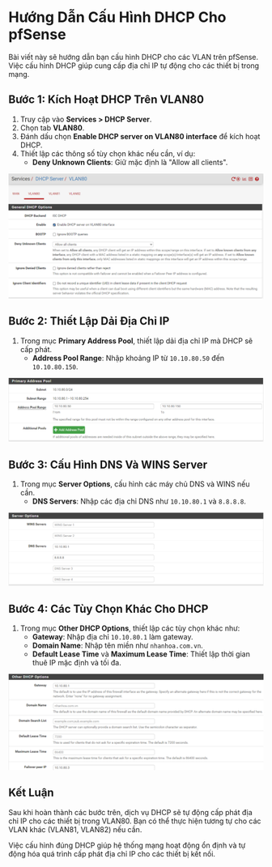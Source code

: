 # Hướng Dẫn Cấu Hình DHCP Cho pfSense

Bài viết này sẽ hướng dẫn bạn cấu hình DHCP cho các VLAN trên pfSense. Việc cấu hình DHCP giúp cung cấp địa chỉ IP tự động cho các thiết bị trong mạng.

## Bước 1: Kích Hoạt DHCP Trên VLAN80
1. Truy cập vào **Services > DHCP Server**.
2. Chọn tab **VLAN80**.
3. Đánh dấu chọn **Enable DHCP server on VLAN80 interface** để kích hoạt DHCP.
4. Thiết lập các thông số tùy chọn khác nếu cần, ví dụ:
   - **Deny Unknown Clients**: Giữ mặc định là "Allow all clients".

![Command Prompt](https://github.com/cuongnvvietis/NhanHoa/blob/main/Docs/Picture/Pfsense/Screenshot_6.png)

## Bước 2: Thiết Lập Dải Địa Chỉ IP
1. Trong mục **Primary Address Pool**, thiết lập dải địa chỉ IP mà DHCP sẽ cấp phát.
   - **Address Pool Range**: Nhập khoảng IP từ `10.10.80.50` đến `10.10.80.150`.

![Command Prompt](https://github.com/cuongnvvietis/NhanHoa/blob/main/Docs/Picture/Pfsense/Screenshot_7.png)

## Bước 3: Cấu Hình DNS Và WINS Server
1. Trong mục **Server Options**, cấu hình các máy chủ DNS và WINS nếu cần.
   - **DNS Servers**: Nhập các địa chỉ DNS như `10.10.80.1` và `8.8.8.8`.

![Command Prompt](https://github.com/cuongnvvietis/NhanHoa/blob/main/Docs/Picture/Pfsense/Screenshot_8.png)

## Bước 4: Các Tùy Chọn Khác Cho DHCP
1. Trong mục **Other DHCP Options**, thiết lập các tùy chọn khác như:
   - **Gateway**: Nhập địa chỉ `10.10.80.1` làm gateway.
   - **Domain Name**: Nhập tên miền như `nhanhoa.com.vn`.
   - **Default Lease Time** và **Maximum Lease Time**: Thiết lập thời gian thuê IP mặc định và tối đa.

![Command Prompt](https://github.com/cuongnvvietis/NhanHoa/blob/main/Docs/Picture/Pfsense/Screenshot_9.png)

## Kết Luận
Sau khi hoàn thành các bước trên, dịch vụ DHCP sẽ tự động cấp phát địa chỉ IP cho các thiết bị trong VLAN80. Bạn có thể thực hiện tương tự cho các VLAN khác (VLAN81, VLAN82) nếu cần.

Việc cấu hình đúng DHCP giúp hệ thống mạng hoạt động ổn định và tự động hóa quá trình cấp phát địa chỉ IP cho các thiết bị kết nối.

